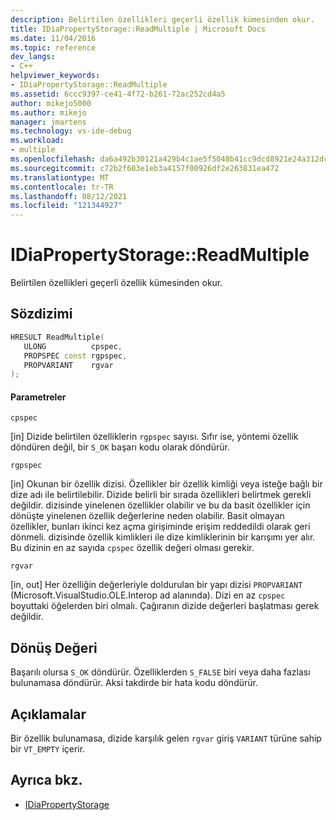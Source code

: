 ```yaml
---
description: Belirtilen özellikleri geçerli özellik kümesinden okur.
title: IDiaPropertyStorage::ReadMultiple | Microsoft Docs
ms.date: 11/04/2016
ms.topic: reference
dev_langs:
- C++
helpviewer_keywords:
- IDiaPropertyStorage::ReadMultiple
ms.assetid: 6ccc9397-ce41-4f72-b261-72ac252cd4a5
author: mikejo5000
ms.author: mikejo
manager: jmartens
ms.technology: vs-ide-debug
ms.workload:
- multiple
ms.openlocfilehash: da6a492b30121a429b4c1ae5f5048b41cc9dcd8921e24a312dcc056371c8d211
ms.sourcegitcommit: c72b2f603e1eb3a4157f00926df2e263831ea472
ms.translationtype: MT
ms.contentlocale: tr-TR
ms.lasthandoff: 08/12/2021
ms.locfileid: "121344927"
---
```

# <a name="idiapropertystoragereadmultiple"></a>IDiaPropertyStorage::ReadMultiple
Belirtilen özellikleri geçerli özellik kümesinden okur.

## <a name="syntax"></a>Sözdizimi

```C++
HRESULT ReadMultiple( 
   ULONG          cpspec,
   PROPSPEC const rgpspec,
   PROPVARIANT    rgvar
);
```

#### <a name="parameters"></a>Parametreler
 `cpspec`

[in] Dizide belirtilen özelliklerin `rgpspec` sayısı. Sıfır ise, yöntemi özellik döndüren değil, bir `S_OK` başarı kodu olarak döndürür.

 `rgpspec`

[in] Okunan bir özellik dizisi. Özellikler bir özellik kimliği veya isteğe bağlı bir dize adı ile belirtilebilir. Dizide belirli bir sırada özellikleri belirtmek gerekli değildir. dizisinde yinelenen özellikler olabilir ve bu da basit özellikler için dönüşte yinelenen özellik değerlerine neden olabilir. Basit olmayan özellikler, bunları ikinci kez açma girişiminde erişim reddedildi olarak geri dönmeli. dizisinde özellik kimlikleri ile dize kimliklerinin bir karışımı yer alır. Bu dizinin en az sayıda `cpspec` özellik değeri olması gerekir.

 `rgvar`

[in, out] Her özelliğin değerleriyle doldurulan bir yapı dizisi `PROPVARIANT` (Microsoft.VisualStudio.OLE.Interop ad alanında). Dizi en az `cpspec` boyuttaki öğelerden biri olmalı. Çağıranın dizide değerleri başlatması gerek değildir.

## <a name="return-value"></a>Dönüş Değeri
 Başarılı olursa `S_OK` döndürür. Özelliklerden `S_FALSE` biri veya daha fazlası bulunamasa döndürür. Aksi takdirde bir hata kodu döndürür.

## <a name="remarks"></a>Açıklamalar
 Bir özellik bulunamasa, dizide karşılık gelen `rgvar` giriş `VARIANT` türüne sahip bir `VT_EMPTY` içerir.

## <a name="see-also"></a>Ayrıca bkz.
- [IDiaPropertyStorage](../../debugger/debug-interface-access/idiapropertystorage.md)
